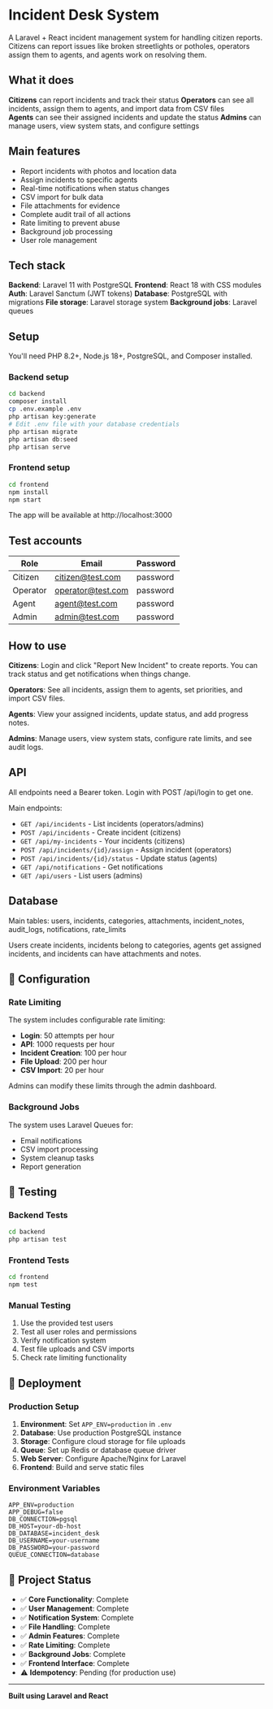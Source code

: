 # Incident Desk System

A Laravel + React incident management system for handling citizen reports. Citizens can report issues like broken streetlights or potholes, operators assign them to agents, and agents work on resolving them.

## What it does

**Citizens** can report incidents and track their status
**Operators** can see all incidents, assign them to agents, and import data from CSV files  
**Agents** can see their assigned incidents and update the status
**Admins** can manage users, view system stats, and configure settings

## Main features

- Report incidents with photos and location data
- Assign incidents to specific agents
- Real-time notifications when status changes
- CSV import for bulk data
- File attachments for evidence
- Complete audit trail of all actions
- Rate limiting to prevent abuse
- Background job processing
- User role management

## Tech stack

**Backend**: Laravel 11 with PostgreSQL
**Frontend**: React 18 with CSS modules
**Auth**: Laravel Sanctum (JWT tokens)
**Database**: PostgreSQL with migrations
**File storage**: Laravel storage system
**Background jobs**: Laravel queues

## Setup

You'll need PHP 8.2+, Node.js 18+, PostgreSQL, and Composer installed.

### Backend setup
```bash
cd backend
composer install
cp .env.example .env
php artisan key:generate
# Edit .env file with your database credentials
php artisan migrate
php artisan db:seed
php artisan serve
```

### Frontend setup
```bash
cd frontend
npm install
npm start
```

The app will be available at http://localhost:3000

## Test accounts

| Role | Email | Password |
|------|-------|----------|
| Citizen | citizen@test.com | password |
| Operator | operator@test.com | password |
| Agent | agent@test.com | password |
| Admin | admin@test.com | password |

## How to use

**Citizens**: Login and click "Report New Incident" to create reports. You can track status and get notifications when things change.

**Operators**: See all incidents, assign them to agents, set priorities, and import CSV files.

**Agents**: View your assigned incidents, update status, and add progress notes.

**Admins**: Manage users, view system stats, configure rate limits, and see audit logs.

## API

All endpoints need a Bearer token. Login with POST /api/login to get one.

Main endpoints:
- `GET /api/incidents` - List incidents (operators/admins)
- `POST /api/incidents` - Create incident (citizens)
- `GET /api/my-incidents` - Your incidents (citizens)
- `POST /api/incidents/{id}/assign` - Assign incident (operators)
- `POST /api/incidents/{id}/status` - Update status (agents)
- `GET /api/notifications` - Get notifications
- `GET /api/users` - List users (admins)

## Database

Main tables: users, incidents, categories, attachments, incident_notes, audit_logs, notifications, rate_limits

Users create incidents, incidents belong to categories, agents get assigned incidents, and incidents can have attachments and notes.

## 🔧 Configuration

### **Rate Limiting**
The system includes configurable rate limiting:
- **Login**: 50 attempts per hour
- **API**: 1000 requests per hour
- **Incident Creation**: 100 per hour
- **File Upload**: 200 per hour
- **CSV Import**: 20 per hour

Admins can modify these limits through the admin dashboard.

### **Background Jobs**
The system uses Laravel Queues for:
- Email notifications
- CSV import processing
- System cleanup tasks
- Report generation

## 🧪 Testing

### **Backend Tests**
```bash
cd backend
php artisan test
```

### **Frontend Tests**
```bash
cd frontend
npm test
```

### **Manual Testing**
1. Use the provided test users
2. Test all user roles and permissions
3. Verify notification system
4. Test file uploads and CSV imports
5. Check rate limiting functionality

## 🚀 Deployment

### **Production Setup**
1. **Environment**: Set `APP_ENV=production` in `.env`
2. **Database**: Use production PostgreSQL instance
3. **Storage**: Configure cloud storage for file uploads
4. **Queue**: Set up Redis or database queue driver
5. **Web Server**: Configure Apache/Nginx for Laravel
6. **Frontend**: Build and serve static files

### **Environment Variables**
```env
APP_ENV=production
APP_DEBUG=false
DB_CONNECTION=pgsql
DB_HOST=your-db-host
DB_DATABASE=incident_desk
DB_USERNAME=your-username
DB_PASSWORD=your-password
QUEUE_CONNECTION=database
```

## 🎯 Project Status

- ✅ **Core Functionality**: Complete
- ✅ **User Management**: Complete
- ✅ **Notification System**: Complete
- ✅ **File Handling**: Complete
- ✅ **Admin Features**: Complete
- ✅ **Rate Limiting**: Complete
- ✅ **Background Jobs**: Complete
- ✅ **Frontend Interface**: Complete
- ⚠️ **Idempotency**: Pending (for production use)

---

**Built using Laravel and React**
